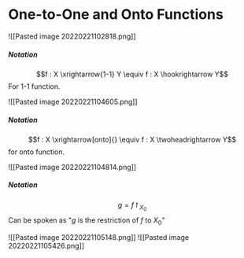 # One-to-One and Onto Functions
![[Pasted image 20220221102818.png]]

##### Notation
$$f : X \xrightarrow{1-1} Y \equiv f : X \hookrightarrow Y$$
For 1-1 function.

![[Pasted image 20220221104605.png]]
##### Notation
$$f : X \xrightarrow[onto]{} \equiv f : X \twoheadrightarrow Y$$
for onto function.

![[Pasted image 20220221104814.png]]

##### Notation
$$g = f \upharpoonright_{X_0}$$
Can be spoken as "$g$ is the restriction of $f$ to $X_0$"

![[Pasted image 20220221105148.png]]
![[Pasted image 20220221105426.png]]
